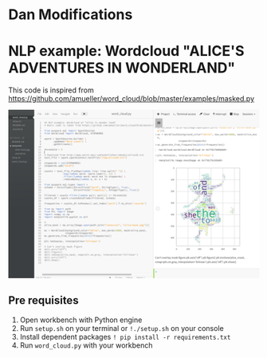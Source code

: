 # Dan Modifications
# NLP example: Wordcloud "ALICE'S ADVENTURES IN WONDERLAND"

This code is inspired from https://github.com/amueller/word_cloud/blob/master/examples/masked.py

![](./alice_wordcloud.png)

## Pre requisites

1. Open workbench with Python engine
2. Run `setup.sh` on your terminal or `!./setup.sh` on your console
3. Install dependent packages `! pip install -r requirements.txt`
4. Run `word_cloud.py` with your workbench
